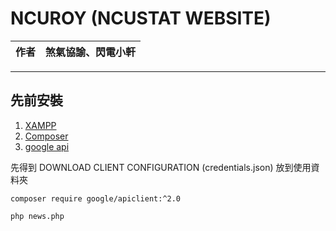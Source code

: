 NCUROY (NCUSTAT WEBSITE)
===========================
|作者|煞氣協諭、閃電小軒|
|---|---


****
## 先前安裝
 1. [XAMPP](https://www.apachefriends.org/download.html)
 2. [Composer](https://getcomposer.org/) 
 3. [google api](https://developers.google.com/sheets/api/quickstart/php)
 
 先得到 DOWNLOAD CLIENT CONFIGURATION (credentials.json) 放到使用資料夾
 ```
 composer require google/apiclient:^2.0
 ```
 ```
 php news.php
 ```
 
